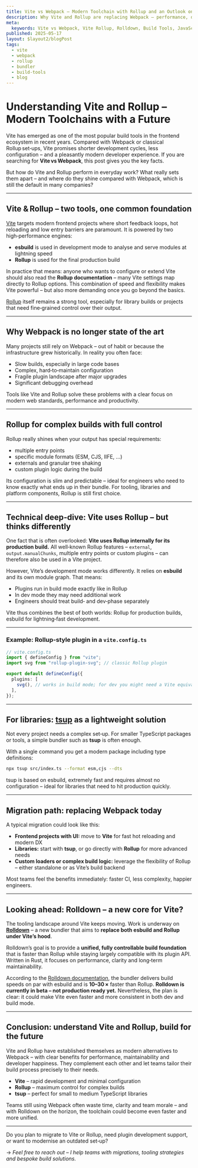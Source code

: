 ```yaml
---
title: Vite vs Webpack – Modern Toolchain with Rollup and an Outlook on Rolldowns
description: Why Vite and Rollup are replacing Webpack – performance, developer experience, migration tips and a look at Rolldown.
meta:
  keywords: Vite vs Webpack, Vite Rollup, Rolldown, Build Tools, JavaScript Bundler, tsup, Migration, Developer Experienc
published: 2025-05-17
layout: $layout2/blogPost
tags:
  - vite
  - webpack
  - rollup
  - bundler
  - build-tools
  - blog
---
```


# Understanding Vite and Rollup – Modern Toolchains with a Future

Vite has emerged as one of the most popular build tools in the frontend ecosystem in recent years. Compared with Webpack or classical Rollup set‑ups, Vite promises shorter development cycles, less configuration – and a pleasantly modern developer experience.
If you are searching for **Vite vs Webpack**, this post gives you the key facts.

But how do Vite and Rollup perform in everyday work? What really sets them apart – and where do they shine compared with Webpack, which is still the default in many companies?

---

## Vite & Rollup – two tools, one common foundation

[Vite](https://vitejs.dev) targets modern frontend projects where short feedback loops, hot reloading and low entry barriers are paramount. It is powered by two high‑performance engines:

- **esbuild** is used in development mode to analyse and serve modules at lightning speed
- **Rollup** is used for the final production build

In practice that means: anyone who wants to configure or extend Vite should also read the **Rollup documentation** – many Vite settings map directly to Rollup options.
This combination of speed and flexibility makes Vite powerful – but also more demanding once you go beyond the basics.

[Rollup](https://rollupjs.org) itself remains a strong tool, especially for library builds or projects that need fine‑grained control over their output.

---

## Why Webpack is no longer state of the art

Many projects still rely on Webpack – out of habit or because the infrastructure grew historically. In reality you often face:

- Slow builds, especially in large code bases
- Complex, hard‑to‑maintain configuration
- Fragile plugin landscape after major upgrades
- Significant debugging overhead

Tools like Vite and Rollup solve these problems with a clear focus on modern web standards, performance and productivity.

---

## Rollup for complex builds with full control

Rollup really shines when your output has special requirements:

- multiple entry points
- specific module formats (ESM, CJS, IIFE, …)
- externals and granular tree shaking
- custom plugin logic during the build

Its configuration is slim and predictable – ideal for engineers who need to know exactly what ends up in their bundle. For tooling, libraries and platform components, Rollup is still first choice.

---

## Technical deep‑dive: Vite uses Rollup – but thinks differently

One fact that is often overlooked: **Vite uses Rollup internally for its production build.** All well‑known Rollup features – `external`, `output.manualChunks`, multiple entry points or custom plugins – can therefore also be used in a Vite project.

However, Vite’s development mode works differently. It relies on **esbuild** and its own module graph. That means:

- Plugins run in build mode exactly like in Rollup
- In dev mode they may need additional work
- Engineers should treat build‑ and dev‑phase separately

Vite thus combines the best of both worlds: Rollup for production builds, esbuild for lightning‑fast development.

---

### Example: Rollup‑style plugin in a `vite.config.ts`

```ts
// vite.config.ts
import { defineConfig } from "vite";
import svg from "rollup-plugin-svg"; // classic Rollup plugin

export default defineConfig({
  plugins: [
    svg(), // works in build mode; for dev you might need a Vite equivalent
  ],
});
```

---

## For libraries: [tsup](https://tsup.egoist.dev) as a lightweight solution

Not every project needs a complex set‑up. For smaller TypeScript packages or tools, a simple bundler such as **tsup** is often enough.

With a single command you get a modern package including type definitions:

```bash
npx tsup src/index.ts --format esm,cjs --dts
```

tsup is based on esbuild, extremely fast and requires almost no configuration – ideal for libraries that need to hit production quickly.

---

## Migration path: replacing Webpack today

A typical migration could look like this:

- **Frontend projects with UI:** move to **Vite** for fast hot reloading and modern DX
- **Libraries:** start with **tsup**, or go directly with **Rollup** for more advanced needs
- **Custom loaders or complex build logic:** leverage the flexibility of Rollup – either standalone or as Vite’s build backend

Most teams feel the benefits immediately: faster CI, less complexity, happier engineers.

---

## Looking ahead: Rolldown – a new core for Vite?

The tooling landscape around Vite keeps moving. Work is underway on **[Rolldown](https://github.com/rolldown/rolldown)** – a new bundler that aims to **replace both esbuild and Rollup under Vite’s hood**.

Rolldown’s goal is to provide a **unified, fully controllable build foundation** that is faster than Rollup while staying largely compatible with its plugin API. Written in Rust, it focuses on performance, clarity and long‑term maintainability.

According to the [Rolldown documentation](https://rolldown.rs/guide/), the bundler delivers build speeds on par with esbuild and is **10–30 ×** faster than Rollup.
**Rolldown is currently in beta – not production ready yet.** Nevertheless, the plan is clear: it could make Vite even faster and more consistent in both dev and build mode.

---

## Conclusion: understand Vite and Rollup, build for the future

Vite and Rollup have established themselves as modern alternatives to Webpack – with clear benefits for performance, maintainability and developer happiness. They complement each other and let teams tailor their build process precisely to their needs.

- **Vite** – rapid development and minimal configuration
- **Rollup** – maximum control for complex builds
- **tsup** – perfect for small to medium TypeScript libraries

Teams still using Webpack often waste time, clarity and team morale – and with Rolldown on the horizon, the toolchain could become even faster and more unified.

---

Do you plan to migrate to Vite or Rollup, need plugin development support, or want to modernise an outdated set‑up?

→ _Feel free to reach out – I help teams with migrations, tooling strategies and bespoke build solutions._

